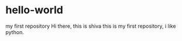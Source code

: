# hello-world
my first repository
Hi there,
this is shiva this is my first repository,
i like python.
